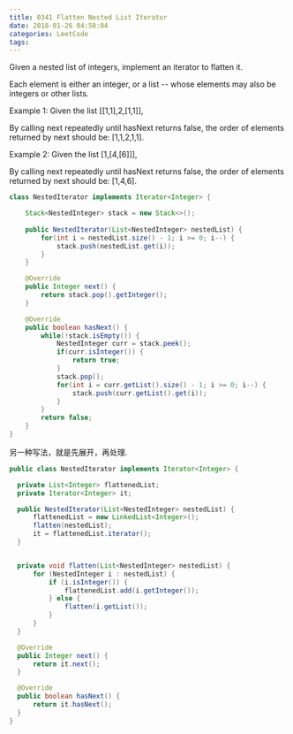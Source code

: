 ```yaml
---
title: 0341 Flatten Nested List Iterator
date: 2018-01-26 04:50:04
categories: LeetCode
tags:
---
```


Given a nested list of integers, implement an iterator to flatten it.

Each element is either an integer, or a list -- whose elements may also be integers or other lists.

Example 1:
Given the list [[1,1],2,[1,1]],

By calling next repeatedly until hasNext returns false, the order of elements returned by next should be: [1,1,2,1,1].

Example 2:
Given the list [1,[4,[6]]],

By calling next repeatedly until hasNext returns false, the order of elements returned by next should be: [1,4,6].


```java
class NestedIterator implements Iterator<Integer> {

    Stack<NestedInteger> stack = new Stack<>();
    
    public NestedIterator(List<NestedInteger> nestedList) {
        for(int i = nestedList.size() - 1; i >= 0; i--) {
            stack.push(nestedList.get(i));
        }
    }

    @Override
    public Integer next() {
        return stack.pop().getInteger();
    }

    @Override
    public boolean hasNext() {
        while(!stack.isEmpty()) {
            NestedInteger curr = stack.peek();
            if(curr.isInteger()) {
                return true;
            }
            stack.pop();
            for(int i = curr.getList().size() - 1; i >= 0; i--) {
                stack.push(curr.getList().get(i));
            }
        }
        return false;
    }
}
```

另一种写法，就是先展开，再处理.

```java
public class NestedIterator implements Iterator<Integer> {

  private List<Integer> flattenedList;
  private Iterator<Integer> it;

  public NestedIterator(List<NestedInteger> nestedList) {
      flattenedList = new LinkedList<Integer>();
      flatten(nestedList);
      it = flattenedList.iterator();
  }


  private void flatten(List<NestedInteger> nestedList) {
      for (NestedInteger i : nestedList) {
          if (i.isInteger()) {
              flattenedList.add(i.getInteger());
          } else {
              flatten(i.getList());
          }
      }
  }

  @Override
  public Integer next() {
      return it.next();
  }

  @Override
  public boolean hasNext() {
      return it.hasNext();
  }
}
```



